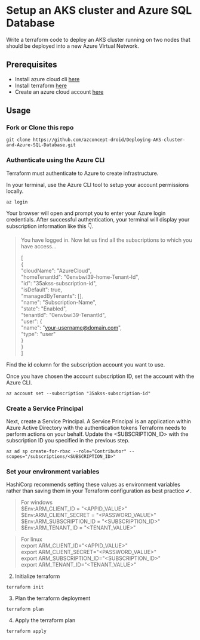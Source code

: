 # Setup an AKS cluster and Azure SQL Database 
Write a terraform code to deploy an AKS cluster running on two nodes that should  be deployed into a new Azure Virtual Network.

## Prerequisites
- Install azure cloud cli [here](https://learn.microsoft.com/en-us/cli/azure/install-azure-cli)
- Install terraform [here](https://developer.hashicorp.com/terraform/tutorials/aws-get-started/install-cli)
- Create an azure cloud account [here](https://www.googleadservices.com/pagead/aclk?sa=L&ai=DChcSEwjSrZb2rNOEAxVlk1AGHWdxCckYABACGgJkZw&gclid=CjwKCAiAloavBhBOEiwAbtAJO8LtpuZjfweWojd-eHtBPMrAdbjM3K-y2hY9t8k6WXgvgfcC1cChixoCzpsQAvD_BwE&ohost=www.google.com&cid=CAESVuD2J0kdkfnkQONvPZrxuVWrYEmSU2S76tW2UCFncdl7Una0SJosngkz9dNbmkU1CkhyyXGiz6dYm7F2EOfZG-eRRLvS-TeEj73Rq-Nmlho9rnlyV9es&sig=AOD64_32oTyoiSZDTMT-5vs4UxNMexuILA&q&adurl&ved=2ahUKEwjagZH2rNOEAxUfQEEAHXytAf4Q0Qx6BAgLEAE)

## Usage
### Fork or Clone this repo
```
git clone https://github.com/azconcept-droid/Deploying-AKS-cluster-and-Azure-SQL-Database.git
```
### Authenticate using the Azure CLI
Terraform must authenticate to Azure to create infrastructure.

In your terminal, use the Azure CLI tool to setup your account permissions locally.
```
az login
```
Your browser will open and prompt you to enter your Azure login credentials. After successful authentication, your terminal will display your subscription information like this 👇.

>You have logged in. Now let us find all the subscriptions to which you have access...
>
>[  
>  {  
>    "cloudName": "AzureCloud",  
>    "homeTenantId": "0envbwi39-home-Tenant-Id",  
>    "id": "35akss-subscription-id",  
>    "isDefault": true,  
>    "managedByTenants": [],  
>    "name": "Subscription-Name",  
>    "state": "Enabled",  
>    "tenantId": "0envbwi39-TenantId",  
>    "user": {  
>      "name": "your-username@domain.com",  
>      "type": "user"  
>    }  
>  }  
>]

Find the id column for the subscription account you want to use.

Once you have chosen the account subscription ID, set the account with the Azure CLI.

```
az account set --subscription "35akss-subscription-id"
```

### Create a Service Principal
Next, create a Service Principal. A Service Principal is an application within Azure Active Directory with the authentication tokens Terraform needs to perform actions on your behalf. Update the <SUBSCRIPTION_ID> with the subscription ID you specified in the previous step.
```
az ad sp create-for-rbac --role="Contributor" --scopes="/subscriptions/<SUBSCRIPTION_ID>"
```
### Set your environment variables
HashiCorp recommends setting these values as environment variables rather than saving them in your Terraform configuration as best practice ✔.

> For windows  
> $Env:ARM_CLIENT_ID = "<APPID_VALUE>"  
> $Env:ARM_CLIENT_SECRET = "<PASSWORD_VALUE>"  
> $Env:ARM_SUBSCRIPTION_ID = "<SUBSCRIPTION_ID>"  
> $Env:ARM_TENANT_ID = "<TENANT_VALUE>"  

> For linux  
> export ARM_CLIENT_ID="<APPID_VALUE>"  
> export ARM_CLIENT_SECRET="<PASSWORD_VALUE>"  
> export ARM_SUBSCRIPTION_ID="<SUBSCRIPTION_ID>"  
> export ARM_TENANT_ID="<TENANT_VALUE>"  

2. Initialize terraform
```
terraform init
```
3. Plan the terraform deployment
```
terraform plan
```
4. Apply the terraform plan
```
terraform apply
```
